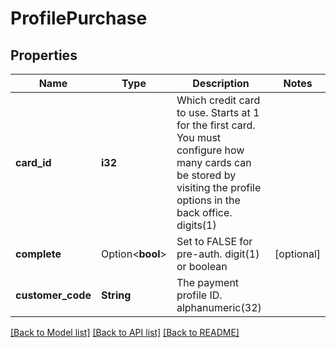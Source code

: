 # ProfilePurchase

## Properties

Name | Type | Description | Notes
------------ | ------------- | ------------- | -------------
**card_id** | **i32** | Which credit card to use. Starts at 1 for the first card. You must configure how many cards can be stored by visiting the profile options in the back office. digits(1) | 
**complete** | Option<**bool**> | Set to FALSE for pre-auth. digit(1) or boolean | [optional]
**customer_code** | **String** | The payment profile ID. alphanumeric(32) | 

[[Back to Model list]](../README.md#documentation-for-models) [[Back to API list]](../README.md#documentation-for-api-endpoints) [[Back to README]](../README.md)


